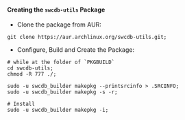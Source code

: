 

#### Creating the `swcdb-utils` Package

* Clone the package from AUR:
```
git clone https://aur.archlinux.org/swcdb-utils.git;
```


* Configure, Build and Create the Package:
```
# while at the folder of `PKGBUILD`
cd swcdb-utils;
chmod -R 777 ./;

sudo -u swcdb_builder makepkg --printsrcinfo > .SRCINFO;
sudo -u swcdb_builder makepkg -s -r;

# Install
sudo -u swcdb_builder makepkg -i;
```
